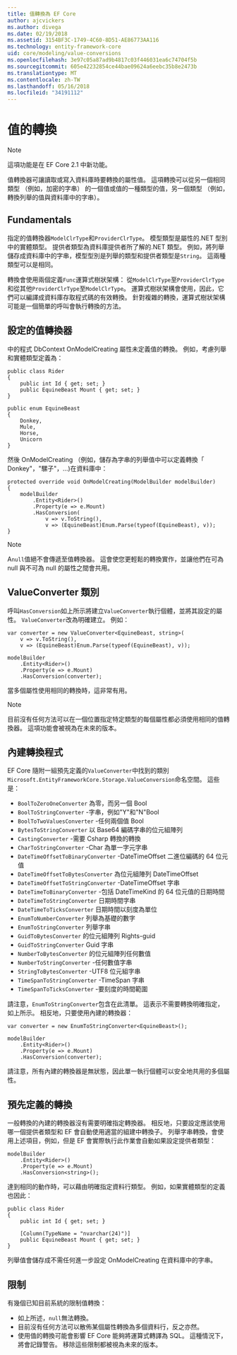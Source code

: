 ```yaml
---
title: 值轉換為 EF Core
author: ajcvickers
ms.author: divega
ms.date: 02/19/2018
ms.assetid: 3154BF3C-1749-4C60-8D51-AE86773AA116
ms.technology: entity-framework-core
uid: core/modeling/value-conversions
ms.openlocfilehash: 3e97c05a87ad9b4817c03f446031ea6c74704f5b
ms.sourcegitcommit: 605e42232854ce44bae09624a6eebc35b8e2473b
ms.translationtype: MT
ms.contentlocale: zh-TW
ms.lasthandoff: 05/16/2018
ms.locfileid: "34191112"
---
```

# <a name="value-conversions"></a>值的轉換

> [!NOTE]  
> 這項功能是在 EF Core 2.1 中新功能。

值轉換器可讓讀取或寫入資料庫時要轉換的屬性值。 這項轉換可以從另一個相同類型 （例如，加密的字串） 的一個值或值的一種類型的值，另一個類型 （例如，轉換列舉的值與資料庫中的字串）。

## <a name="fundamentals"></a>Fundamentals

指定的值轉換器`ModelClrType`和`ProviderClrType`。 模型類型是屬性的.NET 型別中的實體類型。 提供者類型為資料庫提供者所了解的.NET 類型。 例如，將列舉儲存成資料庫中的字串，模型型別是列舉的類型和提供者類型是`String`。 這兩種類型可以是相同。

轉換會使用兩個定義`Func`運算式樹狀架構： 從`ModelClrType`至`ProviderClrType`和從其他`ProviderClrType`至`ModelClrType`。 運算式樹狀架構會使用，因此，它們可以編譯成資料庫存取程式碼的有效轉換。 針對複雜的轉換，運算式樹狀架構可能是一個簡單的呼叫會執行轉換的方法。

## <a name="configuring-a-value-converter"></a>設定的值轉換器

中的程式 DbContext OnModelCreating 屬性未定義值的轉換。 例如，考慮列舉和實體類型定義為：
```Csharp
public class Rider
{
    public int Id { get; set; }
    public EquineBeast Mount { get; set; }
}

public enum EquineBeast
{
    Donkey,
    Mule,
    Horse,
    Unicorn
}
```
然後 OnModelCreating （例如，儲存為字串的列舉值中可以定義轉換「 Donkey"，"騾子"，...)在資料庫中：
```Csharp
protected override void OnModelCreating(ModelBuilder modelBuilder)
{
    modelBuilder
        .Entity<Rider>()
        .Property(e => e.Mount)
        .HasConversion(
            v => v.ToString(),
            v => (EquineBeast)Enum.Parse(typeof(EquineBeast), v));
}
```
> [!NOTE]  
> A`null`值絕不會傳遞至值轉換器。 這會使您更輕鬆的轉換實作，並讓他們在可為 null 與不可為 null 的屬性之間會共用。

## <a name="the-valueconverter-class"></a>ValueConverter 類別

呼叫`HasConversion`如上所示將建立`ValueConverter`執行個體，並將其設定的屬性。 `ValueConverter`改為明確建立。 例如：
```Csharp
var converter = new ValueConverter<EquineBeast, string>(
    v => v.ToString(),
    v => (EquineBeast)Enum.Parse(typeof(EquineBeast), v));

modelBuilder
    .Entity<Rider>()
    .Property(e => e.Mount)
    .HasConversion(converter);
```
當多個屬性使用相同的轉換時，這非常有用。

> [!NOTE]  
> 目前沒有任何方法可以在一個位置指定特定類型的每個屬性都必須使用相同的值轉換器。 這項功能會被視為在未來的版本。

## <a name="built-in-converters"></a>內建轉換程式

EF Core 隨附一組預先定義的`ValueConverter`中找到的類別`Microsoft.EntityFrameworkCore.Storage.ValueConversion`命名空間。 這些是：
* `BoolToZeroOneConverter` 為零，而另一個 Bool
* `BoolToStringConverter` -字串，例如"Y"和"N"Bool
* `BoolToTwoValuesConverter` -任何兩個值 Bool
* `BytesToStringConverter` 以 Base64 編碼字串的位元組陣列
* `CastingConverter` -需要 Csharp 轉換的轉換
* `CharToStringConverter` -Char 為單一字元字串
* `DateTimeOffsetToBinaryConverter` -DateTimeOffset 二進位編碼的 64 位元值
* `DateTimeOffsetToBytesConverter` 為位元組陣列 DateTimeOffset
* `DateTimeOffsetToStringConverter` -DateTimeOffset 字串
* `DateTimeToBinaryConverter` -包括 DateTimeKind 的 64 位元值的日期時間
* `DateTimeToStringConverter` 日期時間字串
* `DateTimeToTicksConverter` 日期時間以刻度為單位
* `EnumToNumberConverter` 列舉為基礎的數字
* `EnumToStringConverter` 列舉字串
* `GuidToBytesConverter` 的位元組陣列 Rights-guid
* `GuidToStringConverter` Guid 字串
* `NumberToBytesConverter` 的位元組陣列任何數值
* `NumberToStringConverter` -任何數值字串
* `StringToBytesConverter` -UTF8 位元組字串
* `TimeSpanToStringConverter` -TimeSpan 字串
* `TimeSpanToTicksConverter` -要刻度的時間範圍

請注意，`EnumToStringConverter`包含在此清單。 這表示不需要轉換明確指定，如上所示。 相反地，只要使用內建的轉換器：
```Csharp
var converter = new EnumToStringConverter<EquineBeast>();

modelBuilder
    .Entity<Rider>()
    .Property(e => e.Mount)
    .HasConversion(converter);
```
請注意，所有內建的轉換器是無狀態，因此單一執行個體可以安全地共用的多個屬性。

## <a name="pre-defined-conversions"></a>預先定義的轉換

一般轉換的內建的轉換器沒有需要明確指定轉換器。 相反地，只要設定應該使用哪一個提供者類型和 EF 會自動使用適當的組建中轉換子。 列舉字串轉換，會使用上述項目，例如，但是 EF 會實際執行此作業會自動如果設定提供者類型：
```Csharp
modelBuilder
    .Entity<Rider>()
    .Property(e => e.Mount)
    .HasConversion<string>();
```
達到相同的動作時，可以藉由明確指定資料行類型。 例如，如果實體類型的定義也因此：
```Csharp
public class Rider
{
    public int Id { get; set; }

    [Column(TypeName = "nvarchar(24)")]
    public EquineBeast Mount { get; set; }
}
```
列舉值會儲存成不需任何進一步設定 OnModelCreating 在資料庫中的字串。

## <a name="limitations"></a>限制

有幾個已知目前系統的限制值轉換：
* 如上所述，`null`無法轉換。
* 目前沒有任何方法可以散佈某個屬性轉換為多個資料行，反之亦然。
* 使用值的轉換可能會影響 EF Core 能夠將運算式轉譯為 SQL。 這種情況下，將會記錄警告。
移除這些限制都被視為未來的版本。
